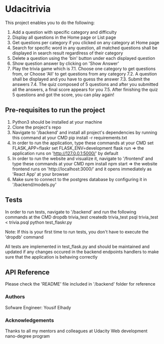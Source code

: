 # Udacitrivia

This project enables you to do the following:
1. Add a question with specific category and difficulty
2. Display all questions in the Home page or List page
3. Get questions per category if you clicked on any category at Home page
4. Search for specific word in any question, all matched questions shall be displayed in search result regardlress of their category
5. Delete a question using the 'bin' button under each displayed question
6. Show question answer by clicking on 'Show Answer'
7. Play the trivia game which is
  7.1. Choose one category to get questions from, or Choose 'All' to get questions from any category
  7.2. A question shall be displayed and you have to guess the answer
  7.3. Submit the answers
  7.4. The quiz composed of 5 questions and after you submitted all the answers, a final score appears for you
  7.5. After finishing the quiz 5 questions and got the score, you can play again!

## Pre-requisites to run the project

1. Python3 should be installed at your machine
2. Clone the project's repo
3. Navigate to '/backend' and install all project's dependencies by running this command at your CMD
  pip install -r requirements.txt
4. In order to run the application, type these commands at your CMD
  set FLASK_APP=flaskr
  set FLASK_ENV=development
  flask run
  => the application runs on 'http://127.0.0.1:5000/' by default
5. In order to run the website and visualize it, navigate to '/frontend' and type these commands at your CMD
  npm install
  npm start
  => the website frontend runs on 'http://localhost:3000/' and it opens immediately as 'React App' at your browser 
6. Make sure to connect to the postgres database by configuring it in '/backend/models.py'

## Tests

In order to run tests, navigate to '/backend' and run the following commands at the CMD
  dropdb trivia_test
  createdb trivia_test
  psql trivia_test < trivia.psql
  python test_flaskr.py
  
Note: If this is your first time to run tests, you don't have to execute the 'dropdb' command

All tests are implemented in test_flask.py and should be maintained and updated if any changes occured in the backend endpoints handlers to make sure that the application is behaving correctly

## API Reference

Please check the 'README' file included in '/backend' folder for reference

### Authors

Sofware Engineer: Yousif Elhady

### Acknowledgements

Thanks to all my mentors and colleagues at Udacity Web development nano-degree program
